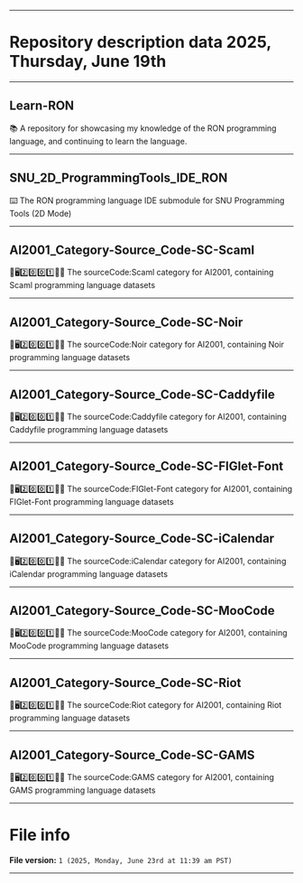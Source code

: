 
***

# Repository description data 2025, Thursday, June 19th

---

## Learn-RON

📚️ A repository for showcasing my knowledge of the RON programming language, and continuing to learn the language. 

---

## SNU_2D_ProgrammingTools_IDE_RON

⌨️ The RON programming language IDE submodule for SNU Programming Tools (2D Mode)

---

## AI2001_Category-Source_Code-SC-Scaml

🧠️🖥️2️⃣️0️⃣️0️⃣️1️⃣️💾️📜️ The sourceCode:Scaml category for AI2001, containing Scaml programming language datasets

---

## AI2001_Category-Source_Code-SC-Noir

🧠️🖥️2️⃣️0️⃣️0️⃣️1️⃣️💾️📜️ The sourceCode:Noir category for AI2001, containing Noir programming language datasets

---

## AI2001_Category-Source_Code-SC-Caddyfile

🧠️🖥️2️⃣️0️⃣️0️⃣️1️⃣️💾️📜️ The sourceCode:Caddyfile category for AI2001, containing Caddyfile programming language datasets

---

## AI2001_Category-Source_Code-SC-FIGlet-Font

🧠️🖥️2️⃣️0️⃣️0️⃣️1️⃣️💾️📜️ The sourceCode:FIGlet-Font category for AI2001, containing FIGlet-Font programming language datasets

---

## AI2001_Category-Source_Code-SC-iCalendar

🧠️🖥️2️⃣️0️⃣️0️⃣️1️⃣️💾️📜️ The sourceCode:iCalendar category for AI2001, containing iCalendar programming language datasets

---

## AI2001_Category-Source_Code-SC-MooCode

🧠️🖥️2️⃣️0️⃣️0️⃣️1️⃣️💾️📜️ The sourceCode:MooCode category for AI2001, containing MooCode programming language datasets

---

## AI2001_Category-Source_Code-SC-Riot

🧠️🖥️2️⃣️0️⃣️0️⃣️1️⃣️💾️📜️ The sourceCode:Riot category for AI2001, containing Riot programming language datasets

---

## AI2001_Category-Source_Code-SC-GAMS

🧠️🖥️2️⃣️0️⃣️0️⃣️1️⃣️💾️📜️ The sourceCode:GAMS category for AI2001, containing GAMS programming language datasets

***

# File info

**File version:** `1 (2025, Monday, June 23rd at 11:39 am PST)`

***

